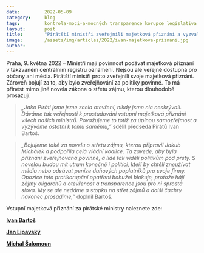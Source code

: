 ```yaml
---
date:         2022-05-09
category:     blog
tags:         kontrola-moci-a-mocných transparence korupce legislativa
layout:       post
title:        "Pirátští ministři zveřejnili majetková přiznání a vyzvali k tomu i ostatní. Chtějí, aby bylo zveřejňování pro politiky opět povinné"
image:        /assets/img/articles/2022/ivan-majetkove-priznani.jpg
author:       
---
```


Praha, 9. května 2022 – Ministři mají povinnost podávat majetková přiznání v takzvaném centrálním registru oznámení. Nejsou ale veřejně dostupná pro občany ani média. Pirátští ministři proto zveřejnili svoje majetková přiznání. Zároveň bojují za to, aby bylo zveřejňování za politiky povinné. To má přinést mimo jiné novela zákona o střetu zájmu, kterou dlouhodobě prosazují. 

> *„Jako Piráti jsme jsme zcela otevření, nikdy jsme nic neskrývali. Dáváme tak veřejnosti k prostudování vstupní majetková přiznání všech našich ministrů. Považujeme to totiž za úplnou samozřejmost a vyzýváme ostatní k tomu samému,”* sdělil předseda Pirátů Ivan Bartoš. 

> *„Bojujeme také za novelu o střetu zájmu, kterou připravil Jakub Michálek a podpořila celá vládní koalice. Ta zavede, aby byla přiznání zveřejňovaná povinně, a lidé tak viděli politikům pod prsty. S novelou budou mít utrum konečně i politici, kteří by chtěli zneužívat média nebo odsávat peníze daňových poplatníků pro svoje firmy. Opozice toto protikorupční opatření bohužel blokuje, protože hájí zájmy oligarchů a otevřenost a transparence jsou pro ni sprostá slova. My se ale nedáme a stopku na střet zájmů a další čachry nakonec prosadíme,”* doplnil Bartoš.

Vstupní majetková přiznání za pirátské ministry naleznete zde:

**[Ivan Bartoš](https://github.com/pirati-web/pirati.cz/blob/gh-pages/assets/img/articles/2022/ozn%C3%A1men%C3%AD_Ivan_Barto%C5%A1.pdf)**

**[Jan Lipavský](https://github.com/pirati-web/pirati.cz/blob/gh-pages/assets/img/articles/2022/Oznameni_Jan_Lipavsk%C3%BD.pdf)**

**[Michal Šalomoun](https://github.com/pirati-web/pirati.cz/blob/gh-pages/assets/img/articles/2022/Oznameni_Michal%20%C5%A0alomoun.pdf)**


